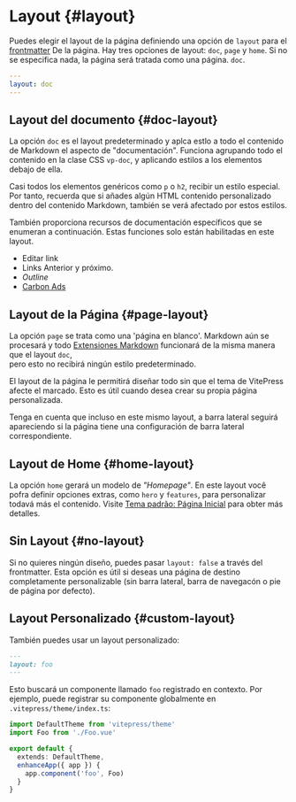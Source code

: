 # Layout {#layout}

Puedes elegir el layout de la página definiendo una opción de `layout` para el [frontmatter](./frontmatter-config) De la página. Hay tres opciones de layout: `doc`, `page` y `home`. Si no se especifica nada, la página será tratada como una página. `doc`.

```yaml
---
layout: doc
---
```

## Layout del documento {#doc-layout}

La opción `doc` es el layout predeterminado y aplca estlo a todo el contenido de Markdown el aspecto de "documentación". Funciona agrupando todo el contenido en la clase CSS `vp-doc`, y aplicando estilos a los elementos debajo de ella.

Casi todos los elementos genéricos como `p` o `h2`, recibir un estilo especial. Por tanto, recuerda que si añades algún HTML contenido personalizado dentro del contenido Markdown, también se verá afectado por estos estilos.

También proporciona recursos de documentación específicos que se enumeran a continuación. Estas funciones solo están habilitadas en este layout.

- Editar link
- Links Anterior y próximo.
- _Outline_
- [Carbon Ads](./default-theme-carbon-ads)

## Layout de la Página {#page-layout}

La opción `page` se trata como una 'página en blanco'. Markdown aún se procesará y todo [Extensiones Markdown](../guide/markdown) funcionará de la misma manera que el layout `doc`,  
pero esto no recibirá ningún estilo predeterminado.

El layout de la página le permitirá diseñar todo sin que el tema de VitePress afecte el marcado. Esto es útil cuando desea crear su propia página personalizada.

Tenga en cuenta que incluso en este mismo layout, a barra lateral seguirá apareciendo si la página tiene una configuración de barra lateral correspondiente.

## Layout de Home {#home-layout}

La opción `home` gerará un modelo de _"Homepage"_. En este layout você pofra definir opciones extras, como `hero` y `features`, para personalizar todavá más el contenido. Visite [Tema padrão: Página Inicial](./default-theme-home-page)  para obter más detalles.

## Sin Layout {#no-layout}

Si no quieres ningún diseño, puedes pasar `layout: false` a través del frontmatter. Esta opción es útil si deseas una página de destino completamente personalizable (sin barra lateral, barra de navegacón o pie de página por defecto).

## Layout Personalizado {#custom-layout}

También puedes usar un layout personalizado:

```md
---
layout: foo
---
```

Esto buscará un componente llamado `foo` registrado en contexto. Por ejemplo, puede registrar su componente globalmente en `.vitepress/theme/index.ts`:

```ts
import DefaultTheme from 'vitepress/theme'
import Foo from './Foo.vue'

export default {
  extends: DefaultTheme,
  enhanceApp({ app }) {
    app.component('foo', Foo)
  }
}
```
